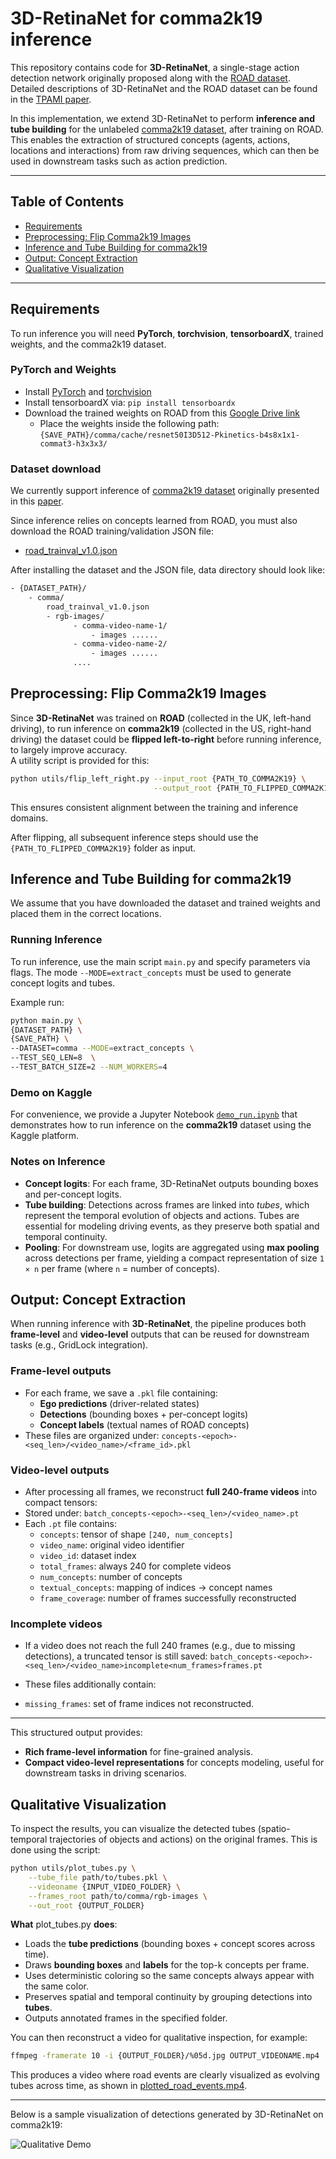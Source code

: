 # 3D-RetinaNet for comma2k19 inference
This repository contains code for **3D-RetinaNet**, a single-stage action detection network originally proposed along with the [ROAD dataset](https://github.com/gurkirt/road-dataset).  
Detailed descriptions of 3D-RetinaNet and the ROAD dataset can be found in the [TPAMI paper](https://www.computer.org/csdl/journal/tp/5555/01/09712346/1AZL0P4dL1e).  

In this implementation, we extend 3D-RetinaNet to perform **inference and tube building** for the unlabeled [comma2k19 dataset](https://github.com/commaai/comma2k19?tab=readme-ov-file), after training on ROAD.  
This enables the extraction of structured concepts (agents, actions, locations and interactions) from raw driving sequences, which can then be used in downstream tasks such as action prediction.

---

## Table of Contents
- <a href='#requirements'>Requirements</a>
- <a href='#preprocessing-flip-comma2k19-images'>Preprocessing: Flip Comma2k19 Images</a>
- <a href='#inference-and-tube-building-for-comma2k19'>Inference and Tube Building for comma2k19</a>
- <a href='#output-concept-extraction'>Output: Concept Extraction</a>
- <a href='#qualitative-visualization'>Qualitative Visualization</a>
---

## Requirements

To run inference you will need **PyTorch**, **torchvision**, **tensorboardX**, trained weights, and the comma2k19 dataset.  

### PyTorch and Weights
- Install [PyTorch](https://pytorch.org/) and [torchvision](http://pytorch.org/docs/torchvision/datasets.html)  
- Install tensorboardX via:
    `
      pip install tensorboardx
    `
- Download the trained weights on ROAD from this [Google Drive link](https://drive.google.com/drive/folders/1yrzf1VKscOlysXxKDh4N_6uRvt8-dxa-)
  - Place the weights inside the following path:
  `
  {SAVE_PATH}/comma/cache/resnet50I3D512-Pkinetics-b4s8x1x1-commat3-h3x3x3/
  `

### Dataset download 

We currently support inference of [comma2k19 dataset](https://github.com/commaai/comma2k19?tab=readme-ov-file) originally presented in this [paper](https://arxiv.org/pdf/1812.05752v1).

Since inference relies on concepts learned from ROAD, you must also download the ROAD training/validation JSON file:
  - [road_trainval_v1.0.json](https://drive.google.com/drive/folders/1hCLlgRqsJBONHgwGPvVu8VWXxlyYKCq-)

After installing the dataset and the JSON file, data directory should look like:

  ```bash
  - {DATASET_PATH}/
      - comma/
          road_trainval_v1.0.json
          - rgb-images/
                - comma-video-name-1/
                    - images ......
                - comma-video-name-2/
                    - images ......
                ....
  ```


## Preprocessing: Flip Comma2k19 Images

Since **3D-RetinaNet** was trained on **ROAD** (collected in the UK, left-hand driving), to run inference on **comma2k19** (collected in the US, right-hand driving) the dataset could be **flipped left-to-right** before running inference, to largely improve accuracy.  
A utility script is provided for this:

```bash
python utils/flip_left_right.py --input_root {PATH_TO_COMMA2K19} \
                                --output_root {PATH_TO_FLIPPED_COMMA2K19}
```

This ensures consistent alignment between the training and inference domains.

After flipping, all subsequent inference steps should use the `{PATH_TO_FLIPPED_COMMA2K19}` folder as input.


## Inference and Tube Building for comma2k19
We assume that you have downloaded the dataset and trained weights and placed them in the correct locations.

### Running Inference

To run inference, use the main script `main.py` and specify parameters via flags. The mode `--MODE=extract_concepts` must be used to generate concept logits and tubes.

Example run:

```bash
python main.py \
{DATASET_PATH} \
{SAVE_PATH} \
--DATASET=comma --MODE=extract_concepts \
--TEST_SEQ_LEN=8  \
--TEST_BATCH_SIZE=2 --NUM_WORKERS=4 
```

### Demo on Kaggle

For convenience, we provide a Jupyter Notebook [`demo_run.ipynb`](./demo_run.ipynb) that demonstrates how to run inference on the **comma2k19** dataset using the Kaggle platform.

### Notes on Inference

- **Concept logits**: For each frame, 3D-RetinaNet outputs bounding boxes and per-concept logits.  
- **Tube building**: Detections across frames are linked into *tubes*, which represent the temporal evolution of objects and actions. Tubes are essential for modeling driving events, as they preserve both spatial and temporal continuity.  
- **Pooling**: For downstream use, logits are aggregated using **max pooling** across detections per frame, yielding a compact representation of size `1 × n` per frame (where `n` = number of concepts).  

## Output: Concept Extraction

When running inference with **3D-RetinaNet**, the pipeline produces both **frame-level** and **video-level** outputs that can be reused for downstream tasks (e.g., GridLock integration).

### Frame-level outputs
- For each frame, we save a `.pkl` file containing:
  - **Ego predictions** (driver-related states)
  - **Detections** (bounding boxes + per-concept logits)
  - **Concept labels** (textual names of ROAD concepts)
- These files are organized under:
  `concepts-<epoch>-<seq_len>/<video_name>/<frame_id>.pkl`

### Video-level outputs
- After processing all frames, we reconstruct **full 240-frame videos** into compact tensors:
- Stored under:
  `
  batch_concepts-<epoch>-<seq_len>/<video_name>.pt
  `
- Each `.pt` file contains:
  - `concepts`: tensor of shape `[240, num_concepts]`
  - `video_name`: original video identifier
  - `video_id`: dataset index
  - `total_frames`: always 240 for complete videos
  - `num_concepts`: number of concepts
  - `textual_concepts`: mapping of indices → concept names
  - `frame_coverage`: number of frames successfully reconstructed

### Incomplete videos
- If a video does not reach the full 240 frames (e.g., due to missing detections), a truncated tensor is still saved:
`batch_concepts-<epoch>-<seq_len>/<video_name>incomplete<num_frames>frames.pt`

- These files additionally contain:
- `missing_frames`: set of frame indices not reconstructed.

---

This structured output provides:
- **Rich frame-level information** for fine-grained analysis.  
- **Compact video-level representations** for concepts modeling, useful for downstream tasks in driving scenarios.


## Qualitative Visualization

To inspect the results, you can visualize the detected tubes (spatio-temporal trajectories of objects and actions) on the original frames.
This is done using the script:

```bash
python utils/plot_tubes.py \
    --tube_file path/to/tubes.pkl \
    --videoname {INPUT_VIDEO_FOLDER} \
    --frames_root path/to/comma/rgb-images \
    --out_root {OUTPUT_FOLDER}
```

**What** plot_tubes.py **does**:
- Loads the **tube predictions** (bounding boxes + concept scores across time).
- Draws **bounding boxes** and **labels** for the top-k concepts per frame.
- Uses deterministic coloring so the same concepts always appear with the same color.
- Preserves spatial and temporal continuity by grouping detections into **tubes**.
- Outputs annotated frames in the specified folder.

You can then reconstruct a video for qualitative inspection, for example:

```bash
ffmpeg -framerate 10 -i {OUTPUT_FOLDER}/%05d.jpg OUTPUT_VIDEONAME.mp4
```

This produces a video where road events are clearly visualized as evolving tubes across time, as shown in [plotted_road_events.mp4](./qualitative_results/plotted_road_events.mp4).

---

Below is a sample visualization of detections generated by 3D-RetinaNet on comma2k19:

![Qualitative Demo](./qualitative_results/demo_frame.jpg)